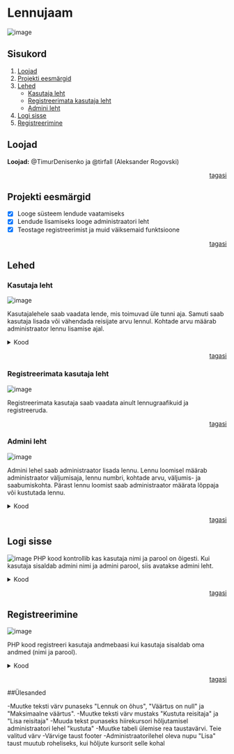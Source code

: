 <a name="top"></a>
# Lennujaam
![image](https://github.com/tirfall/lennujaam/assets/61885744/d1fd9871-a3d7-4b3e-89ee-15523b2b172e)
## Sisukord
1. [Loojad](https://github.com/tirfall/lennujaam/tree/main?tab=readme-ov-file#loojad)
2. [Projekti eesmärgid](https://github.com/tirfall/lennujaam/tree/main?tab=readme-ov-file#Projekti-eesmärgid)
3. [Lehed](https://github.com/tirfall/lennujaam/tree/main?tab=readme-ov-file#lehed)
   - [Kasutaja leht](https://github.com/tirfall/lennujaam/tree/main?tab=readme-ov-file#kasutaja-leht)
   - [Registreerimata kasutaja leht](https://github.com/tirfall/lennujaam/tree/main?tab=readme-ov-file#registreerimata-kasutaja-leht)
   - [Admini leht](https://github.com/tirfall/lennujaam/tree/main?tab=readme-ov-file#admini-leht)
4. [Logi sisse](https://github.com/tirfall/lennujaam/tree/main?tab=readme-ov-file#logi-sisse)
5. [Registreerimine](https://github.com/tirfall/lennujaam/tree/main?tab=readme-ov-file#registreerimine)  

## Loojad
**Loojad:** @TimurDenisenko ja @tirfall (Aleksander Rogovski) 
<p align="right"><a href="#top">tagasi</a></p>

## Projekti eesmärgid
- [x] Looge süsteem lendude vaatamiseks
- [x] Lendude lisamiseks looge administraatori leht
- [x] Teostage registreerimist ja muid väiksemaid funktsioone
<p align="right"><a href="#top">tagasi</a></p>

## Lehed

### Kasutaja leht
![image](https://github.com/tirfall/lennujaam/assets/61885744/b95daa8b-9db5-4462-8b95-7ee837aeb203)

Kasutajalehele saab vaadata lende, mis toimuvad üle tunni aja. Samuti saab kasutaja lisada või vähendada reisijate arvu lennul. Kohtade arvu määrab administraator lennu lisamise ajal. 
<details><summary>Kood</summary>
   
```
<?php
ob_start();

// Kontrollib, kas sessioon on juba käivitatud, ja alustab vajadusel uut sessiooni
if (session_status() == PHP_SESSION_NONE) {
    session_start();
}

// Lisab konfiguratsioonifaili
require_once("conf.php");

// Ühenduse loomine andmebaasiga
global $yhendus;

// Kustutab lennu vastavalt päringule
if (isset($_REQUEST["kustuta"])) {
    $paring = $yhendus->prepare("DELETE FROM lend WHERE id=?");
    $paring->bind_param("i", $_REQUEST["kustuta"]);
    $paring->execute();
    header("Location: $_SERVER[PHP_SELF]");
}

// Lisab uue lennu vastavalt päringule
if (isset($_REQUEST["lennu"])) {
    $paring = $yhendus->prepare("INSERT INTO lend (lennu_nr, kohtade_arv, ots, siht, valjumisaeg) VALUES(?,?,?,?,?)");
    $paring->bind_param("sisss", $_REQUEST["lennu"], $_REQUEST["kohtarv"], $_REQUEST["ots"], $_REQUEST["siht"], $_REQUEST["valju"]);
    $paring->execute();
    header("Location: $_SERVER[PHP_SELF]");
}

$nool = 0;

// Vähendab reisijate arvu vastavalt päringule
if (isset($_REQUEST["kustutareisitaja"])) {
    $paring_select = $yhendus->prepare("SELECT reisijate_arv FROM lend WHERE id=?");
    $paring_select->bind_param("i", $_REQUEST["kustutareisitaja"]);
    $paring_select->execute();
    $paring_select->bind_result($kohtade_arv_current);
    $paring_select->fetch();
    $paring_select->close();

    if ($kohtade_arv_current != $nool) {
        global $yhendus;
        $kask = $yhendus->prepare("UPDATE lend SET reisijate_arv=reisijate_arv-1 WHERE id=?");
        $kask->bind_param("i", $_REQUEST["kustutareisitaja"]);
        $kask->execute();
    }
}
// Suurendab reisijate arvu vastavalt päringule
if (isset($_REQUEST["lisareisitaja"])) {
    $paring_select = $yhendus->prepare("SELECT reisijate_arv FROM lend WHERE id=?");
    $paring_select->bind_param("i", $_REQUEST["lisareisitaja"]);
    $paring_select->execute();
    $paring_select->bind_result($kohtade_arv_current);
    $paring_select->fetch();
    $paring_select->close();

    $paring_select = $yhendus->prepare("SELECT kohtade_arv FROM lend WHERE id=?");
    $paring_select->bind_param("i", $_REQUEST["lisareisitaja"]);
    $paring_select->execute();
    $paring_select->bind_result($initial_kohtade_arv);
    $paring_select->fetch();
    $paring_select->close();

    if ($kohtade_arv_current < $initial_kohtade_arv) {
        $kask = $yhendus->prepare("UPDATE lend SET reisijate_arv=reisijate_arv+1 WHERE id=?");
        $kask->bind_param("i", $_REQUEST["lisareisitaja"]);
        $kask->execute();
        $kask->close();
    }
}
?>

<!doctype html>
<html lang="et">

<head>
    <meta charset="UTF-8">
    <meta name="viewport" content="width=device-width, user-scalable=no, initial-scale=1.0, maximum-scale=1.0, minimum-scale=1.0">
    <meta http-equiv="X-UA-Compatible" content="ie=edge">
    <link rel="stylesheet" href="lennustyle.css">
    <title>Lennujaam haldusleht</title>
</head>

<body>
    <?php
    include("header.php");
    include("nav.php");
    ?>
    <table id="lennujaam">
        <tr>
            <th>Lennu number</th>
            <th>Reisijate arv</th>
            <th>Väljumiskoht</th>
            <th>Sihtkoht</th>
            <th>Väljumisaeg</th>

            <?php
            if (isset($_SESSION['kasutaja'])) {
            ?>
                <th>Tegevus</th>
        </tr>
            <?php
            }
            global $yhendus;
            $paring = $yhendus->prepare("SELECT id, lennu_nr, reisijate_arv,kohtade_arv, ots, siht, valjumisaeg FROM lend");
            $paring->bind_result($id, $lennu_nr, $reisijate_arv,$koht, $ots, $siht, $valjumisaeg);
            $paring->execute();

            while ($paring->fetch()) {
                date_default_timezone_set('Europe/Tallinn');
                $currentDateTime = new DateTime();
                $valjumisaegDateTime = new DateTime($valjumisaeg);
                $interval = $currentDateTime->diff($valjumisaegDateTime);

                if ($interval->h >= 1 && $currentDateTime < $valjumisaegDateTime) {
                    echo "<tr>";
                    echo "<td>$lennu_nr</td>";
                    echo "<td>$reisijate_arv</td>";
                    echo "<td>$ots</td>";
                    echo "<td>$siht</td>";
                    echo "<td>$valjumisaeg</td>";

                    if (isset($_SESSION['kasutaja'])) {
                        if($reisijate_arv!=0)
                        {
                            echo "<td><a href='?kustutareisitaja=$id'>Kustuta reisitaja</a>";
                        }
                        else{
                            echo "<td class='polet1'>Väärtus on null";
                        }
                        echo "<hr>";
                        if($koht!=$reisijate_arv)
                        {
                            echo "<a href='?lisareisitaja=$id'>Lisa reisitaja</a></td>";
                        }
                        else{
                            echo "<p class='polet1'>Maksimaalne väärtus</p>";
                        }
                    }
                    echo "</tr>";
                }
            }
            ?>
    </table>
    <?php
    include("footer.php")
    ?>
</body>

</html>
```

</details>
<p align="right"><a href="#top">tagasi</a></p>

### Registreerimata kasutaja leht
![image](https://github.com/tirfall/lennujaam/assets/61885744/dca0e1d2-cab0-4170-9f82-66c1ba663702)

Registreerimata kasutaja saab vaadata ainult lennugraafikuid ja registreeruda.
<p align="right"><a href="#top">tagasi</a></p>

### Admini leht
![image](https://github.com/tirfall/lennujaam/assets/61885744/8e23a0e3-ee10-4c52-993d-a2a68dffaf8d)

Admini lehel saab administraator lisada lennu. Lennu loomisel määrab administraator väljumisaja, lennu numbri, kohtade arvu, väljumis- ja saabumiskohta. Pärast lennu loomist saab administraator määrata lõppaja või kustutada lennu.
<details><summary>Kood</summary>
   
```
<?php
ob_start();

// Kui sessioon pole veel käivitatud, siis alusta sessiooni
if (session_status() == PHP_SESSION_NONE) {
    session_start();
}

// Lisab konfiguratsioonifaili
require_once("conf.php");

// Ühenduse loomine andmebaasiga
global $yhendus;

// Kustutab lennu vastavalt päringule
if (isset($_REQUEST["kustuta"])) {
    $paring = $yhendus->prepare("DELETE FROM lend WHERE id=?");
    $paring->bind_param("i", $_REQUEST["kustuta"]);
    $paring->execute();
    header("Location: $_SERVER[PHP_SELF]");
}

// Lisab uue lennu vastavalt päringule
if (isset($_REQUEST["lennu"]) && !empty($_REQUEST["lennu"]) && !empty($_REQUEST["ots"]) && !empty($_REQUEST["siht"])) {
    $paring = $yhendus->prepare("INSERT INTO lend (lennu_nr, kohtade_arv, ots, siht, valjumisaeg) VALUES(?,?,?,?,?)");
    $valju = $_REQUEST["valju"];
    if(empty($_REQUEST["valju"]))
    {
        $valju = date('Y-m-d H:i:s');
    }
    $paring->bind_param("sisss", $_REQUEST["lennu"], $_REQUEST["kohtarv"], $_REQUEST["ots"], $_REQUEST["siht"], $valju);
    $paring->execute();
    header("Location: $_SERVER[PHP_SELF]");
}

// Lõpetab lennu vastavalt päringule ja arvutab kestvuse
if (isset($_REQUEST["lop"])) {
    $aeg = new DateTime($_REQUEST['aeg']);
    $lopDate = new DateTime($_REQUEST['lop']);
    $taeg = $aeg->diff($lopDate);
    $mins = ($taeg->y) * 365 * 24 * 60 + ($taeg->i) + ($taeg->h) * 60 + ($taeg->d) * 24 * 60 + ($taeg->m) * 24 * 60;

    // Kui aeg on positiivne ja lõpetamise aeg on või hiljem kui algselt planeeritud väljumisaeg
    if ($mins >= 0 && $aeg <= $lopDate) {
        $paring = $yhendus->prepare("UPDATE lend SET lopetatud=?,kestvus=? WHERE id=?");
        $paring->bind_param("ssi", $_REQUEST["lop"], $mins, $_REQUEST["lope"]);
        $paring->execute();
        header("Location: $_SERVER[PHP_SELF]");
    }
}
?>

<!doctype html>
<html lang="et">

<head>
    <meta charset="UTF-8">
    <meta name="viewport" content="width=device-width, user-scalable=no, initial-scale=1.0, maximum-scale=1.0, minimum-scale=1.0">
    <meta http-equiv="X-UA-Compatible" content="ie=edge">
    <link rel="stylesheet" href="lennustyle.css">
    <title>Lennujaam haldusleht</title>
</head>

<body>
    <?php
    include("header.php");
    include("nav.php");

    // Kontrollib, kas kasutaja on admin
    if (isAdmin()) {
    ?>
        <table id="lennujaam">
            <tr>
                <th>Lennu number</th>
                <th>Kohtade arv</th>
                <th>Väljumiskoht</th>
                <th>Sihtkoht</th>
                <th>Väljumisaeg</th>
                <th>Lõpetatud</th>
                <th>Kestvus</th>
                <th>Tegevus</th>
            </tr>

            <!-- Vorm uue lennu lisamiseks -->
            <form action="" method="post">
                <tr>
                    <td><input type="text" name="lennu" id="lennu"></td>
                    <td><input type="number" name="kohtarv" id="kohtarv" min="0" max="1000"></td>
                    <td><input type="text" name="ots" id="ots"></td>
                    <td><input type="text" name="siht" id="siht"></td>
                    <td><input type="datetime-local" name="valju" id="valju"></td>
                    <td></td>
                    <td></td>
                    <td><input type="submit" value="Lisa"></td>
                </tr>
            </form>

            <?php
            global $yhendus;
            $paring = $yhendus->prepare("SELECT id,lennu_nr,kohtade_arv,ots,siht,valjumisaeg,lopetatud,kestvus FROM lend");
            $paring->bind_result($id, $lennu_nr, $kohtade_arv, $ots, $siht, $valjumisaeg, $lopetatud, $kestvus);
            $paring->execute();

            while ($paring->fetch()) {
                echo "<tr>";
                echo "<td>$lennu_nr</td>";
                echo "<td>$kohtade_arv</td>";
                echo "<td>$ots</td>";
                echo "<td>$siht</td>";
                echo "<td>$valjumisaeg</td>";
                
                // Kuvab lõpetamise kuupäeva ja kestvuse, kui lend on lõpetatud
                if ($lopetatud != "0000-00-00 00:00:00") {
                    echo "<td>$lopetatud</td>";
                    $tundid = round($kestvus / 60,2);
                    echo "<td>$tundid tundit</td>";
                } else {
                    echo "<td class='polet'>Lennuk on endiselt õhus</td>";
                    echo "<td class='polet'>Lennuk on endiselt õhus</td>";
                }

                // Kuvab kustutamise ja lõpetamise vormi
                echo "<td>";
                echo "<a href='?kustuta=$id' class='btnhal'>Kustuta</a> <hr>";
                echo "<form action='' class='btnhal1'> <input type='hidden' name='lope' id='lope' value='$id'><input type='hidden' name='aeg' id='aeg' value='$valjumisaeg'><input type='datetime-local' name='lop' id='lop'> <input type='submit' name='lope1' id='lope1' value='Lõpeta'></form>";
                echo "</td></tr>";
            }
            ?>
        </table>
    <?php
    }
    include("footer.php")
    ?>
</body>

</html>
```

</details>

<p align="right"><a href="#top">tagasi</a></p>

## Logi sisse
![image](https://github.com/tirfall/lennujaam/assets/61885744/52c543e4-ee38-4bbd-bd92-c9cf78a84a1a)
PHP kood kontrollib kas kasutaja nimi ja parool on õigesti. Kui kasutaja sisaldab admini nimi ja admini parool, siis avatakse admini leht.
<details><summary>Kood</summary>
   
```
<?php
// Konfiguratsioonifaili (conf.php) sisselugemine
require_once("conf.php");

// Ühenduse loomine andmebaasiga
global $yhendus;

// Kontrollib, kas kasutaja on saatnud logimisvormi andmed
if (!empty($_POST['login']) && !empty($_POST['pass'])) {
    // Saab ja puhastab kasutajanime ja parooli
    $login = htmlspecialchars(trim($_POST['login']));
    $pass = htmlspecialchars(trim($_POST['pass']));

    // Soolamine (salting) parooli jaoks
    $cool = "superpaev";
    $kryp = crypt($pass, $cool);

    // Andmebaasis oleva kasutaja kontrollimine
    $kask = $yhendus->prepare("SELECT kasutaja, onAdmin FROM lennujaamkasutaja WHERE kasutaja=? AND parool=?");
    $kask->bind_param("ss", $login, $kryp);
    $kask->bind_result($kasutaja, $onAdmin);
    $kask->execute();

    // Kui kasutaja on andmebaasis leitud
    if ($kask->fetch()) {
        // Seansimuutujate seadmine kasutaja tuvastamiseks
        $_SESSION['tuvastamine'] = 'misiganes';
        $_SESSION['kasutaja'] = $login;
        $_SESSION['onAdmin'] = $onAdmin;

        // Suunab administraatori lehele, kui kasutaja on admin
        if ($_SESSION['onAdmin'] == 1) {
            header('Location: lennuhaldus.php');
        } else {
            // Suunab tavakasutaja lehele
            header("Location: lennukasutaja.php");
        }
    } else {
        // Kui kasutajat ei leitud andmebaasist, väljastatakse viga
        echo "Kasutaja $login või parool $kryp on vale";
    }
}
?>

<!-- HTML-vorm kasutajanime ja parooli sisestamiseks -->
<h1>Login</h1>
<form action="" method="post">
    Login: <input type="text" name="login"><br>
    Password: <input type="password" name="pass"><br>
    <input type="submit" value="Logi sisse">
</form>
```

</details>

<p align="right"><a href="#top">tagasi</a></p>

## Registreerimine
![image](https://github.com/tirfall/lennujaam/assets/61885744/ad75680b-437b-4c92-b03b-5a72521477ed)

PHP kood registreeri kasutaja andmebaasi kui kasutaja sisaldab oma andmed (nimi ja parool).
<details><summary>Kood</summary>
   
```
<?php
require_once("conf.php");

// Ühenduse loomine andmebaasiga
global $yhendus;

// Kontroll, kas registreerimisvormi andmed on saadetud
if (!empty($_POST['register_login']) && !empty($_POST['register_pass'])) {

    // Kasutajanime ja parooli saamine ja puhastamine
    $login = htmlspecialchars(trim($_POST['register_login']));
    $pass = htmlspecialchars(trim($_POST['register_pass']));

    // Soolamine (salting) parooli jaoks
    $cool = "superpaev";
    $kryp = crypt($pass, $cool);

    // Andmebaasis olemasoleva kasutajanime kontroll
    $kask = $yhendus->prepare("SELECT * FROM lennujaamkasutaja WHERE kasutaja=?");
    $kask->bind_param("s", $login);
    $kask->execute();

    // Kui kasutajanimi on juba võetud
    if ($kask->fetch()) {
        echo "See nimi on võetud";
        $kask->close();
    } else {
        // Kui kasutajanimi on vaba, siis lisatakse uus kasutaja andmebaasi
        $kasutaja_lisamine_kask = $yhendus->prepare("INSERT INTO lennujaamkasutaja (kasutaja, parool) VALUES (?, ?)");
        $kasutaja_lisamine_kask->bind_param("ss", $login, $kryp);
        $kasutaja_lisamine_kask->execute();
        $kasutaja_lisamine_kask->close();
        $_SESSION['tuvastamine'] = 'misiganes';
        $_SESSION['kasutaja'] = $login;
        // Suunab tavakasutaja lehele
        header("Location: lennukasutaja.php");
    }
}

?>

<!-- Registreerimisvorm HTML kujul -->
<h1>Registreeri</h1>
<form action="" method="post">
    Kasutajanimi: <input type="text" name="register_login"><br>
    Parool: <input type="password" name="register_pass"><br>
    <input type="submit" value="Registreeri">
</form>
```

</details>

<p align="right"><a href="#top">tagasi</a></p>

##Ülesanded

-Muutke teksti värv punaseks "Lennuk on õhus", "Väärtus on null" ja "Maksimaalne väärtus".
-Muutke teksti värv mustaks "Kustuta reisitaja" ja "Lisa reisitaja"
-Muuda tekst punaseks hiirekursori hõljutamisel administraatori lehel "kustuta"
-Muutke tabeli ülemise rea taustavärvi. Teie valitud värv
-Värvige taust footer
-Administraatorilehel oleva nupu "Lisa" taust muutub roheliseks, kui hõljute kursorit selle kohal
